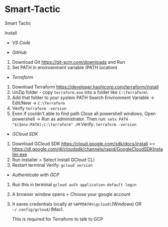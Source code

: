 # Smart-Tactic
Smart Tactic 

Install
- *VS Code*

-  *GitHub*
1. Download Git https://git-scm.com/downloads and Run 
2. Set PATH in enviroenment variable (PATH location)

- *Terraform*
1. Download Terraform https://developer.hashicorp.com/terraform/install
2. UnZip folder - copy ```terraform.exe``` into a folder like ```C:\Terraform\```
3. Add that folder to your system PATH
    Search Environment Variable -> Edit/New -> ```C:\Terraform```
4. Verify 
    ```terraform -version```
5. Even if couldn't able to find path
    Close all powershell windows, Open powershell -> Run as administrator. Then run:
    ```setx PATH "$($env:PATH);C:\terraform" /M```
    Verify: ```terraform -version```

- *GCloud SDK*
1. Download GCloud SDK https://cloud.google.com/sdk/docs/install >> https://dl.google.com/dl/cloudsdk/channels/rapid/GoogleCloudSDKInstaller.exe
2. Run installer > Select Install GCloud CLI
3. Restart terminal
    Verify: ```gcloud version```

- *Authenticate with GCP*
1. Run this in terminal 
    ```gcloud auth application-default login```
2. A browser window opens > Choose your google account
3. It saves credentials locally at ```%APPDATA%\gcloud\```(Windows) OR ```~/.config/gcloud/```(Mac).

    This is required for Terraform to talk to GCP
